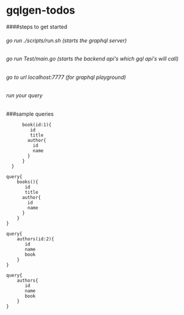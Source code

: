 # gqlgen-todos

####steps to get started
###### go run ./scripts/run.sh (starts the graphql server)
###### go run Test/main.go (starts the backend api's which gql api's will call)
###### go to url localhost:7777 (for graphql playground)
###### run your query
###sample queries
```query{
      book(id:1){
         id
         title
        author{
          id
          name
        } 
      }
  }
 ```

```
query{
    books(){
       id
       title
      author{
        id
        name
      } 
    }
}
```

```
query{
    authors(id:2){
       id
       name
       book
    }
}

```
```
query{
    authors{
       id
       name
       book
    }
}
```
